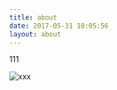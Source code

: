 ```yaml
---
title: about
date: 2017-05-31 10:05:56
layout: about
---
```



111


![xxx](/images/39f8f3d3572c11df0c4a9b4c742762d0f603c2e3.jpg)